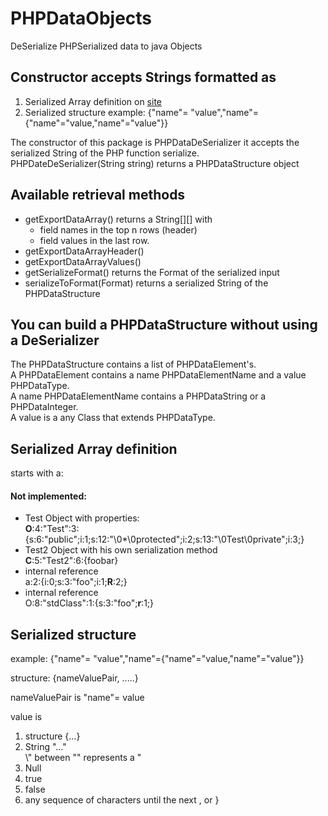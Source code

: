<h1>PHPDataObjects</h1>

<p>DeSerialize PHPSerialized data to java Objects</p>
<h2>Constructor accepts Strings formatted as</h2>

<ol>
    <li>Serialized Array definition on <a href="https://www.php.net/manual/en/function.serialize">site</a> </li>
    <li>Serialized structure example: {"name"= "value","name"={"name"="value,"name"="value"}} </li>
</ol>
<p>The constructor of this package is PHPDataDeSerializer it accepts the serialized String of the PHP function serialize. <br>
PHPDateDeSerializer(String string) returns a PHPDataStructure object</p>
<h2>Available retrieval methods</h2>
<ul>
    <li>getExportDataArray() returns a String[][] with 
        <ul>
            <li>field names in the top n rows (header)</li>
            <li>field values in the last row.</li>
        </ul>
    </li>
    <li>getExportDataArrayHeader()</li>
    <li>getExportDataArrayValues()</li>
    <li> getSerializeFormat() returns the Format of the serialized input</li>
    <li>serializeToFormat(Format) returns a serialized String of the PHPDataStructure</li>
</ul>
<h2>You can build a PHPDataStructure without using a DeSerializer</h2>
<p>
The PHPDataStructure contains a list of PHPDataElement's.<br>
A PHPDataElement contains a name PHPDataElementName and a value PHPDataType.<br>
A name PHPDataElementName contains a PHPDataString or a PHPDataInteger.<br>
A value is a any Class that extends PHPDataType.
</p>

<h2>Serialized Array definition</h2>
<p> starts with a:</p>

<h4> Not implemented:</h4>
<ul>
    <li>Test Object with properties:<br>
        <strong>O</strong>:4:"Test":3:{s:6:"public";i:1;s:12:"\0*\0protected";i:2;s:13:"\0Test\0private";i:3;}
    </li>
    <li>
        Test2 Object with his own serialization method <br>
        <strong>C</strong>:5:"Test2":6:{foobar}
    </li>
    <li>internal reference <br>
         a:2:{i:0;s:3:"foo";i:1;<strong>R</strong>:2;}
    </li>
    <li>internal reference <br>
         O:8:"stdClass":1:{s:3:"foo";<strong>r</strong>:1;}
    </li>
</ul>


<h2>Serialized structure</h2>
<p>example: {"name"= "value","name"={"name"="value,"name"="value"}}</p>


<p> structure: {nameValuePair, .....}</p>

<p>nameValuePair is "name"= value</p>

<p>value is </p>
<ol>
    <li>structure {...} </li>
    <li>String "..." <br>\" between "" represents a "</li>    
    <li>Null</li>
    <li>true</li>
    <li>false</li>
    <li>any sequence of characters until the next , or }</li>
</ol>
